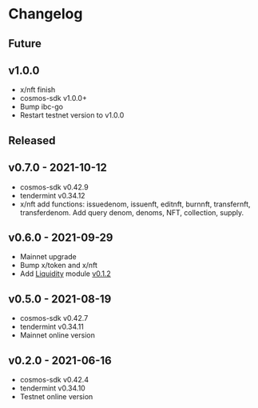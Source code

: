

# Changelog



## Future


## v1.0.0 
* x/nft finish
* cosmos-sdk v1.0.0+
* Bump ibc-go
* Restart testnet version to v1.0.0


## Released 

## v0.7.0 - 2021-10-12
* cosmos-sdk v0.42.9
* tendermint v0.34.12
* x/nft add functions: issuedenom, issuenft, editnft, burnnft, transfernft, transferdenom. Add query denom, denoms, NFT, collection, supply.

## v0.6.0 - 2021-09-29
* Mainnet upgrade 
* Bump x/token and x/nft
* Add [Liquidity](https://github.com/oracleNetworkProtocol/liquidity) module [v0.1.2](https://github.com/oracleNetworkProtocol/liquidity/tree/v0.1.2) 

## v0.5.0 - 2021-08-19
* cosmos-sdk v0.42.7
* tendermint v0.34.11
* Mainnet online version

## v0.2.0 - 2021-06-16
* cosmos-sdk v0.42.4
* tendermint v0.34.10
* Testnet online version